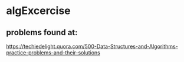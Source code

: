 # algExcercise

<h2>problems found at:</h2>

https://techiedelight.quora.com/500-Data-Structures-and-Algorithms-practice-problems-and-their-solutions

